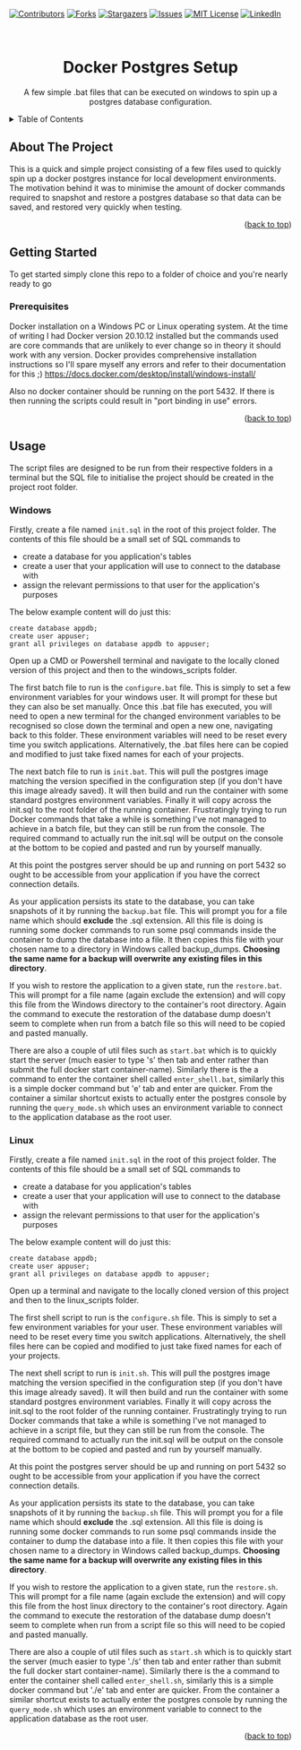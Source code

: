 <!-- Improved compatibility of back to top link: See: https://github.com/othneildrew/Best-README-Template/pull/73 -->

<a name="readme-top"></a>

<!--
*** Thanks for checking out the Best-README-Template. If you have a suggestion
*** that would make this better, please fork the repo and create a pull request
*** or simply open an issue with the tag "enhancement".
*** Don't forget to give the project a star!
*** Thanks again! Now go create something AMAZING! :D
-->

<!-- PROJECT SHIELDS -->
<!--
*** I'm using markdown "reference style" links for readability.
*** Reference links are enclosed in brackets [ ] instead of parentheses ( ).
*** See the bottom of this document for the declaration of the reference variables
*** for contributors-url, forks-url, etc. This is an optional, concise syntax you may use.
*** https://www.markdownguide.org/basic-syntax/#reference-style-links
-->

[![Contributors][contributors-shield]][contributors-url]
[![Forks][forks-shield]][forks-url]
[![Stargazers][stars-shield]][stars-url]
[![Issues][issues-shield]][issues-url]
[![MIT License][license-shield]][license-url]
[![LinkedIn][linkedin-shield]][linkedin-url]

<!-- PROJECT LOGO -->
<br />
<div align="center">

<h1 align="center">Docker Postgres Setup</h1>

  <p align="center">
    A few simple .bat files that can be executed on windows to spin up a postgres database configuration.
  </p>
</div>

<!-- TABLE OF CONTENTS -->
<details>
  <summary>Table of Contents</summary>
  <ol>
    <li>
      <a href="#about-the-project">About The Project</a>
    </li>
    <li>
      <a href="#getting-started">Getting Started</a>
      <ul>
        <li><a href="#prerequisites">Prerequisites</a></li>
      </ul>
    </li>
    <li>
      <a href="#usage">Usage</a>
      <ul>
        <li><a href="#windows">Windows</a></li>
      </ul>
    </li>
  </ol>
</details>

<!-- ABOUT THE PROJECT -->

## About The Project

This is a quick and simple project consisting of a few files used to quickly spin up a docker postgres instance for local development environments. The motivation behind it was to minimise the amount of docker commands required to snapshot and restore a postgres database so that data can be saved, and restored very quickly when testing.

<p align="right">(<a href="#readme-top">back to top</a>)</p>

<!-- GETTING STARTED -->

## Getting Started

To get started simply clone this repo to a folder of choice and you're nearly ready to go

### Prerequisites

Docker installation on a Windows PC or Linux operating system. At the time of writing I had Docker version 20.10.12 installed but the commands used are core commands that are unlikely to ever change so in theory it should work with any version. Docker provides comprehensive installation instructions so I'll spare myself any errors and refer to their documentation for this ;) https://docs.docker.com/desktop/install/windows-install/

Also no docker container should be running on the port 5432. If there is then running the scripts could result in "port binding in use" errors.

<p align="right">(<a href="#readme-top">back to top</a>)</p>

<!-- USAGE EXAMPLES -->

## Usage
The script files are designed to be run from their respective folders in a terminal but the SQL file to initialise the project should be created in the project root folder.

### Windows

Firstly, create a file named `init.sql` in the root of this project folder. The contents of this file should be a small set of SQL commands to

- create a database for you application's tables
- create a user that your application will use to connect to the database with
- assign the relevant permissions to that user for the application's purposes

The below example content will do just this:

```
create database appdb;
create user appuser;
grant all privileges on database appdb to appuser;
```

Open up a CMD or Powershell terminal and navigate to the locally cloned version of this project and then to the windows_scripts folder.

The first batch file to run is the `configure.bat` file. This is simply to set a few environment variables for your windows user. It will prompt for these but they can also be set manually. Once this .bat file has executed, you will need to open a new terminal for the changed environment variables to be recognised so close down the terminal and open a new one, navigating back to this folder. These environment variables will need to be reset every time you switch applications. Alternatively, the .bat files here can be copied and modified to just take fixed names for each of your projects.

The next batch file to run is `init.bat`. This will pull the postgres image matching the version specified in the configuration step (if you don't have this image already saved). It will then build and run the container with some standard postgres environment variables. Finally it will copy across the init.sql to the root folder of the running container. Frustratingly trying to run Docker commands that take a while is something I've not managed to achieve in a batch file, but they can still be run from the console. The required command to actually run the init.sql will be output on the console at the bottom to be copied and pasted and run by yourself manually.

At this point the postgres server should be up and running on port 5432 so ought to be accessible from your application if you have the correct connection details.

As your application persists its state to the database, you can take snapshots of it by running the `backup.bat` file. This will prompt you for a file name which should **exclude** the .sql extension. All this file is doing is running some docker commands to run some psql commands inside the container to dump the database into a file. It then copies this file with your chosen name to a directory in Windows called backup_dumps. **Choosing the same name for a backup will overwrite any existing files in this directory**.

If you wish to restore the application to a given state, run the `restore.bat`. This will prompt for a file name (again exclude the extension) and will copy this file from the Windows directory to the container's root directory. Again the command to execute the restoration of the database dump doesn't seem to complete when run from a batch file so this will need to be copied and pasted manually.

There are also a couple of util files such as `start.bat` which is to quickly start the server (much easier to type 's' then tab and enter rather than submit the full docker start container-name). Similarly there is the a command to enter the container shell called `enter_shell.bat`, similarly this is a simple docker command but 'e' tab and enter are quicker. From the container a similar shortcut exists to actually enter the postgres console by running the `query_mode.sh` which uses an environment variable to connect to the application database as the root user.

### Linux
Firstly, create a file named `init.sql` in the root of this project folder. The contents of this file should be a small set of SQL commands to

- create a database for you application's tables
- create a user that your application will use to connect to the database with
- assign the relevant permissions to that user for the application's purposes

The below example content will do just this:

```
create database appdb;
create user appuser;
grant all privileges on database appdb to appuser;
```
Open up a terminal and navigate to the locally cloned version of this project and then to the linux_scripts folder.

The first shell script to run is the `configure.sh` file. This is simply to set a few environment variables for your user. These environment variables will need to be reset every time you switch applications. Alternatively, the shell files here can be copied and modified to just take fixed names for each of your projects.

The next shell script to run is `init.sh`. This will pull the postgres image matching the version specified in the configuration step (if you don't have this image already saved). It will then build and run the container with some standard postgres environment variables. Finally it will copy across the init.sql to the root folder of the running container. Frustratingly trying to run Docker commands that take a while is something I've not managed to achieve in a script file, but they can still be run from the console. The required command to actually run the init.sql will be output on the console at the bottom to be copied and pasted and run by yourself manually.

At this point the postgres server should be up and running on port 5432 so ought to be accessible from your application if you have the correct connection details.

As your application persists its state to the database, you can take snapshots of it by running the `backup.sh` file. This will prompt you for a file name which should **exclude** the .sql extension. All this file is doing is running some docker commands to run some psql commands inside the container to dump the database into a file. It then copies this file with your chosen name to a directory in Windows called backup_dumps. **Choosing the same name for a backup will overwrite any existing files in this directory**.

If you wish to restore the application to a given state, run the `restore.sh`. This will prompt for a file name (again exclude the extension) and will copy this file from the host linux directory to the container's root directory. Again the command to execute the restoration of the database dump doesn't seem to complete when run from a script file so this will need to be copied and pasted manually.

There are also a couple of util files such as `start.sh` which is to quickly start the server (much easier to type './s' then tab and enter rather than submit the full docker start container-name). Similarly there is the a command to enter the container shell called `enter_shell.sh`, similarly this is a simple docker command but './e' tab and enter are quicker. From the container a similar shortcut exists to actually enter the postgres console by running the `query_mode.sh` which uses an environment variable to connect to the application database as the root user.


<p align="right">(<a href="#readme-top">back to top</a>)</p>

<!-- MARKDOWN LINKS & IMAGES -->
<!-- https://www.markdownguide.org/basic-syntax/#reference-style-links -->

[contributors-shield]: https://img.shields.io/github/contributors/ayorkshireworrall/docker-postgres-windows-config.svg?style=flat
[contributors-url]: https://github.com/ayorkshireworrall/docker-postgres-windows-config/graphs/contributors
[forks-shield]: https://img.shields.io/github/forks/ayorkshireworrall/docker-postgres-windows-config.svg?style=flat
[forks-url]: https://github.com/ayorkshireworrall/docker-postgres-windows-config/network/members
[stars-shield]: https://img.shields.io/github/stars/ayorkshireworrall/docker-postgres-windows-config.svg?style=flat
[stars-url]: https://github.com/ayorkshireworrall/docker-postgres-windows-config/stargazers
[issues-shield]: https://img.shields.io/github/issues/ayorkshireworrall/docker-postgres-windows-config.svg?style=flat
[issues-url]: https://github.com/ayorkshireworrall/docker-postgres-windows-config/issues
[license-shield]: https://img.shields.io/github/license/ayorkshireworrall/docker-postgres-windows-config.svg?style=flat
[license-url]: https://github.com/ayorkshireworrall/docker-postgres-windows-config/blob/main/License.txt
[linkedin-shield]: https://img.shields.io/badge/-LinkedIn-black.svg?style=flat&logo=linkedin&colorB=555
[linkedin-url]: https://linkedin.com/in/alexander-worrall-51b1881a5
[product-screenshot]: images/screenshot.png
[next.js]: https://img.shields.io/badge/next.js-000000?style=flat&logo=nextdotjs&logoColor=white
[next-url]: https://nextjs.org/
[react.js]: https://img.shields.io/badge/React-20232A?style=flat&logo=react&logoColor=61DAFB
[react-url]: https://reactjs.org/
[vue.js]: https://img.shields.io/badge/Vue.js-35495E?style=flat&logo=vuedotjs&logoColor=4FC08D
[vue-url]: https://vuejs.org/
[angular.io]: https://img.shields.io/badge/Angular-DD0031?style=flat&logo=angular&logoColor=white
[angular-url]: https://angular.io/
[svelte.dev]: https://img.shields.io/badge/Svelte-4A4A55?style=flat&logo=svelte&logoColor=FF3E00
[svelte-url]: https://svelte.dev/
[laravel.com]: https://img.shields.io/badge/Laravel-FF2D20?style=flat&logo=laravel&logoColor=white
[laravel-url]: https://laravel.com
[bootstrap.com]: https://img.shields.io/badge/Bootstrap-563D7C?style=flat&logo=bootstrap&logoColor=white
[bootstrap-url]: https://getbootstrap.com
[jquery.com]: https://img.shields.io/badge/jQuery-0769AD?style=flat&logo=jquery&logoColor=white
[jquery-url]: https://jquery.com

